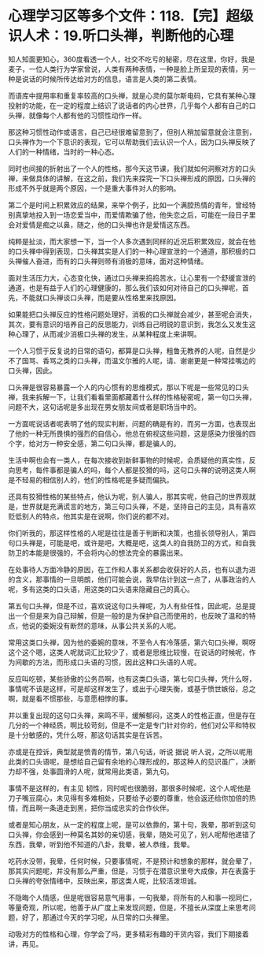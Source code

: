 # 心理学习区等多个文件：118.【完】超级识人术：19.听口头禅，判断他的心理

知人知面更知心，360度看透一个人，社交不吃亏的秘密，尽在这里，你好，我是麦子，一位人类行为学家曾说，人类有两种表情，一种是脸上所呈现的表情，另一种是说话的时候所传达给对方的信息，语言是人类的第二表情。

而语库中提用率和重复率较高的口头禅，就是心灵的莫尔斯电码，它具有某种心理投射的功能，在一定的程度上结识了说话者的内心世界，几乎每个人都有自己的口头禅，就像每个人都有他的习惯性动作一样。

那这种习惯性动作或语言，自己已经很难留意到了，但别人稍加留意就会注意到，口头禅作为一个下意识的表现，它可以帮助我们去认识一个人，因为口头禅反映了人们的一种情绪，当时的一种心态。

同时也间接的折射出了一个人的性格，那今天这节课，我们就如何洞察对方的口头禅，来做具体的讲解，在这之前，我们先来探究一下口头禅形成的原因，口头禅的形成不外乎就是两个原因，一个是重大事件对人的影响。

第二个是时间上积累效应的结果，来举个例子，比如一个满腔热情的青年，曾经特别真挚地投入到一场恋爱当中，而爱情欺骗了他，他失恋之后，可能在一段日子里会对爱情是痴之以鼻，随之，他的口头禅也许是爱情这东西。

纯粹是扯淡，而大家想一下，当一个人多次遇到同样的近况后积累效应，就会在他的口头禅中得到表现，口头禅其实是人们的一种心理宣泄的一个通道，那积极的口头禅催人奋进，而有的口头禅则带有消极的意味，面对这种情绪。

面对生活压力大，心态变化快，通过口头禅来捣捣苦水，让心里有一个舒缓宣泄的通道，也是有益于人们的心理健康的，那么我们该如何对待自己的口头禅呢，首先，不能就口头禅谈口头禅，而是要从性格里来找原因。

如果能把口头禅反应的性格问题处理好，消极的口头禅就会减少，甚至呢会消失，其次，要有意识的培养自己的反思能力，训练自己明锐的意识到，我怎么又发生这种心理了，从而减少消极口头禅的发生，从某种程度上来讲啊。

一个人习惯于反复说的日常的语句，都算是口头禅，粗鲁无教养的人呢，自然是少不了国骂、香骂之类的口头禅，而温文尔雅的人呢，请、谢谢更是一种常挂嘴边的口头禅，因此。

口头禅是很容易暴露一个人的内心惯有的思维模式，那以下呢是一些常见的口头禅，我来拆解一下，让我们看看里面都藏着什么样的性格秘密呢，第一句口头禅，问题不大，这句话呢是多出现在男女朋友间或者是职场当中的。

一方面呢说话者呢表明了他的现实判断，问题的确是有的，而另一方面，也表现出了他的一种无所畏惧的强烈的自信心，他总在俯视这些问题，这是感染力很强的四个字，给对方一种安全感，第二句口头禅，都是骗人的。

生活中啊也会有一类人，在每次接收到新鲜事物的时候呢，会质疑他的真实性，反向思考，每件事都是骗人的吗，每个人都是狡猾的吗，这句口头禅的说明这类人啊是不轻易的相信别人的，他们的性格呢是多疑而偏执。

还具有狡猾性格的某些特点，他认为呢，别人骗人，那其实呢，他自己的世界观就是，世界就是充满谎言的地方，第三句口头禅，不是，坚持自己的主见，具有喜欢贬低别人的特点，他其实是在说啊，你们说的都不对。

你们听我的，那这样性格的人呢是往往是善于判断和决策，也擅长领导别人，第四句口头禅是，可能是吧，或许是吧，大概是吧，这类人的自我防卫的方式，和自我防卫的本能是很强的，不会将内心的想法完全的暴露出来。

在处事待人方面冷静的原因，在工作和人事关系都会收获好的人员，也有以退为进的含义，那事情的一旦明朗，他们可能会说，我早估计到这一点了，从事政治的人呢，多有这类的口头语，用这类的口头语来隐藏自己的真心。

第五句口头禅，但是不过，喜欢说这句口头禅呢，为人有些任性，因此呢，总是提出一个但是来为自己辩解，但是一般的是为保护自己而使用的，也反映了温和的特点，他说的委婉没有断然的意味，从事公共关系的人呢。

常用这类口头禅，因为他的委婉的意味，不至令人有冷落感，第六句口头禅，啊呀这个这个嗯，这类人呢就词汇比较少了，或者是思维比较慢，在说话的时候呢，作为间歇的方法，而形成口头语的习惯，因此这种口头语的人呢。

反应叫吃顿，某些骄傲的公务员啊，也有这类口头语，第七句口头禅，凭什么呀，事情呢不该是这样，可是却这样发生了，或出于心理失衡，或基于愤世嫉俗，总之啊，就是看不惯那些，与意愿相悖的事。

并以重复出现的这句口头禅，来鸣不平，缓解郁闷，这类人的性格正直，但是存在几分的一个神经质，啊比较苛刻，但是不一定是专门针对你的，他们对公平和特权是十分敏感的，凭什么呀，那这句话其实是在诉苦。

亦或是在控诉，典型就是愤青的情节，第八句话，听说 据说 听人说，之所以呢用此类的口头语呢，是想给自己留有余地的心理形成的，那这种人的见识虽广，决断力却不强，处事圆滑的人呢，就常用此类语，第九句。

事情不是这样的，有主见 韧性，同时呢也很脆弱，那很多时候呢，这个人呢他是刀子嘴豆腐心，未见得有多难相处，只要给予必要的尊重，他会返还给你加倍的热情，而且啊一条道走到黑，把你当成忠实的合作伙伴。

或者是知心朋友，从一定的程度上呢，是可以依靠的，第十句，我晕，那听到这句口头禅，你会感到一种莫名其妙的亲切感，我晕，随处可见了，别人呢帮他递错了东西，我晕，听到他不知道的八卦，我晕，被人恭维，我晕。

吃药水没带，我晕，任何时候，只要事情呢，不是预计和想象的那样，就会晕了，那其实问题呢，并没有那么严重，但是，习惯于在潜意识里夸大成像，并在表露于口头禅的夸张情绪中，反映出来，那这类人呢，比较活泼坦诚。

不隐晦个人情感，但是呢很容易意气用事，一句我晕，将所有的人和事一视同仁，等量奇观，所以呢，他善于从广度上来发现问题，但是，不擅长从深度上来思考问题，好了，那通过今天的学习呢，从日常的口头禅里。

动吸对方的性格和心理，你学会了吗，更多精彩有趣的干货内容，我们下期接着讲，再见。